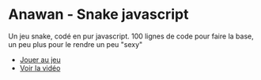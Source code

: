 # Anawan - Snake javascript

Un jeu snake, codé en pur javascript. 100 lignes de code pour faire la base, un peu plus pour le rendre un peu "sexy"

- [Jouer au jeu](https://snake-js.anawan.io/)
- [Voir la vidéo](https://youtu.be/uNRjgwP_RlY)
